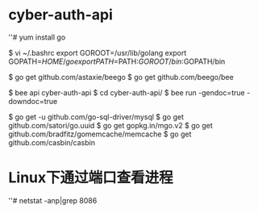 # cyber-auth-api

''# yum install go

$ vi ~/.bashrc
export GOROOT=/usr/lib/golang
export GOPATH=$HOME/go
export PATH=$PATH:$GOROOT/bin:$GOPATH/bin


$ go get github.com/astaxie/beego
$ go get github.com/beego/bee


$ bee api cyber-auth-api
$ cd cyber-auth-api/
$ bee run -gendoc=true -downdoc=true


$ go get -u github.com/go-sql-driver/mysql
$ go get github.com/satori/go.uuid
$ go get gopkg.in/mgo.v2
$ go get github.com/bradfitz/gomemcache/memcache
$ go get github.com/casbin/casbin


# Linux下通过端口查看进程
''# netstat -anp|grep 8086
